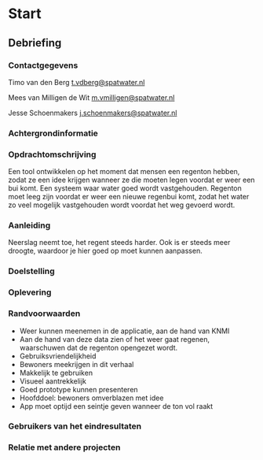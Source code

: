 # Start

## Debriefing

### Contactgegevens​

Timo van den Berg
t.vdberg@spatwater.nl

Mees van Milligen de Wit
m.vmilligen@spatwater.nl

Jesse Schoenmakers
j.schoenmakers@spatwater.nl

### Achtergrondinformatie​



### Opdrachtomschrijving​

Een tool ontwikkelen op het moment dat mensen een regenton hebben, zodat ze een idee krijgen wanneer ze die moeten legen voordat er weer een bui komt. Een systeem waar water goed wordt vastgehouden. Regenton moet leeg zijn voordat er weer een nieuwe regenbui komt, zodat het water zo veel mogelijk vastgehouden wordt voordat het weg gevoerd wordt.

### Aanleiding​

Neerslag neemt toe, het regent steeds harder. Ook is er steeds meer droogte, waardoor je hier goed op moet kunnen aanpassen.

### Doelstelling​

### Oplevering​

### Randvoorwaarden​

-    Weer kunnen meenemen in de applicatie, aan de hand van KNMI
-    Aan de hand van deze data zien of het weer gaat regenen, waarschuwen dat de     regenton opengezet wordt.
-    Gebruiksvriendelijkheid
-    Bewoners meekrijgen in dit verhaal
-    Makkelijk te gebruiken
-    Visueel aantrekkelijk
-    Goed prototype kunnen presenteren
-    Hoofddoel: bewoners omverblazen met idee
-    App moet optijd een seintje geven wanneer de ton vol raakt

### Gebruikers van het eindresultaten​



### Relatie met andere projecten